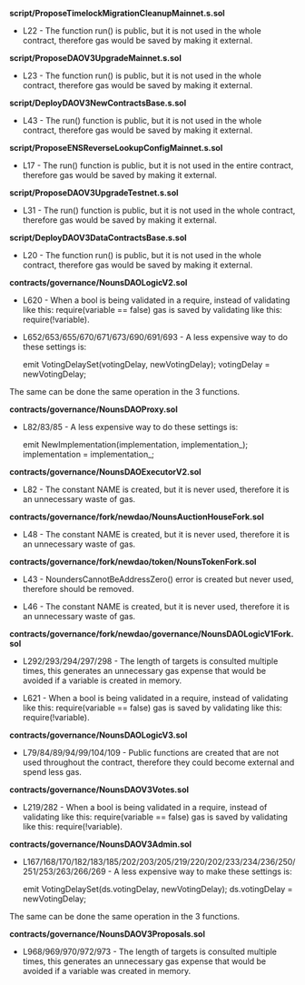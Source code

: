 **script/ProposeTimelockMigrationCleanupMainnet.s.sol**
- L22 - The function run() is public, but it is not used in the whole contract, therefore gas would be saved by making it external.


**script/ProposeDAOV3UpgradeMainnet.s.sol**
- L23 - The function run() is public, but it is not used in the whole contract, therefore gas would be saved by making it external.


**script/DeployDAOV3NewContractsBase.s.sol**
- L43 - The run() function is public, but it is not used in the whole contract, therefore gas would be saved by making it external.


**script/ProposeENSReverseLookupConfigMainnet.s.sol**
- L17 - The run() function is public, but it is not used in the entire contract, therefore gas would be saved by making it external.


**script/ProposeDAOV3UpgradeTestnet.s.sol**
- L31 - The run() function is public, but it is not used in the whole contract, therefore gas would be saved by making it external.


**script/DeployDAOV3DataContractsBase.s.sol**
- L20 - The function run() is public, but it is not used in the whole contract, therefore gas would be saved by making it external.


**contracts/governance/NounsDAOLogicV2.sol**
- L620 - When a bool is being validated in a require, instead of validating like this: require(variable == false) gas is saved by validating like this: require(!variable).

- L652/653/655/670/671/673/690/691/693 - A less expensive way to do these settings is:

	emit VotingDelaySet(votingDelay, newVotingDelay);
	votingDelay = newVotingDelay;

The same can be done the same operation in the 3 functions.


**contracts/governance/NounsDAOProxy.sol**
- L82/83/85 - A less expensive way to do these settings is:

	emit NewImplementation(implementation, implementation_);
	implementation = implementation_;


**contracts/governance/NounsDAOExecutorV2.sol**
- L82 - The constant NAME is created, but it is never used, therefore it is an unnecessary waste of gas.


**contracts/governance/fork/newdao/NounsAuctionHouseFork.sol**
- L48 - The constant NAME is created, but it is never used, therefore it is an unnecessary waste of gas.


**contracts/governance/fork/newdao/token/NounsTokenFork.sol**
- L43 - NoundersCannotBeAddressZero() error is created but never used, therefore should be removed.

- L46 - The constant NAME is created, but it is never used, therefore it is an unnecessary waste of gas.


**contracts/governance/fork/newdao/governance/NounsDAOLogicV1Fork.sol**
- L292/293/294/297/298 - The length of targets is consulted multiple times, this generates an unnecessary gas expense that would be avoided if a variable is created in memory.

- L621 - When a bool is being validated in a require, instead of validating like this: require(variable == false) gas is saved by validating like this: require(!variable).


**contracts/governance/NounsDAOLogicV3.sol**
- L79/84/89/94/99/104/109 - Public functions are created that are not used throughout the contract, therefore they could become external and spend less gas.


**contracts/governance/NounsDAOV3Votes.sol**
- L219/282 - When a bool is being validated in a require, instead of validating like this: require(variable == false) gas is saved by validating like this: require(!variable).


**contracts/governance/NounsDAOV3Admin.sol**
- L167/168/170/182/183/185/202/203/205/219/220/202/233/234/236/250/251/253/263/266/269 - A less expensive way to make these settings is:

	emit VotingDelaySet(ds.votingDelay, newVotingDelay);
	ds.votingDelay = newVotingDelay;

The same can be done the same operation in the 3 functions.


**contracts/governance/NounsDAOV3Proposals.sol**
- L968/969/970/972/973 - The length of targets is consulted multiple times, this generates an unnecessary gas expense that would be avoided if a variable was created in memory.
